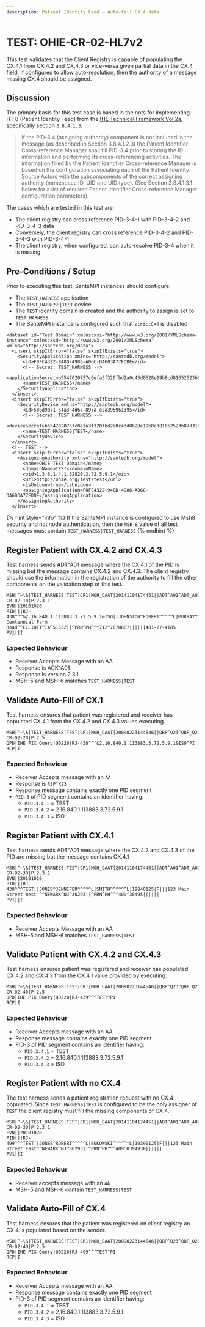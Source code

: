 ```yaml
---
description: Patient Identity Feed – Auto-fill CX.4 data
---
```


# TEST: OHIE-CR-02-HL7v2

This test validates that the Client Registry is capable of populating the CX.4.1 from CX.4.2 and CX.4.3 or vice-versa given partial data in the CX.4 field. If configured to allow auto-resolution, then the authority of a message missing CX.4 should be assigned.

## Discussion

The primary basis for this test case is based in the nots for implementing ITI-8 \(Patient Identity Feed\) from the [IHE Technical Framework Vol 2a](https://profiles.ihe.net/ITI/TF/Volume2/ITI-8.html), specifically section `3.8.4.1.3`:

> If the PID-3.4 \(assigning authority\) component is not included in the message \(as described in Section 3.8.4.1.2.3\) the Patient Identifier Cross-reference Manager shall fill PID-3.4 prior to storing the ID information and performing its cross-referencing activities. The information filled by the Patient Identifier Cross-reference Manager is based on the configuration associating each of the Patient Identity Source Actors with the subcomponents of the correct assigning authority \(namespace ID, UID and UID type\). \(See Section 3.8.4.1.3.1 below for a list of required Patient Identifier Cross-reference Manager configuration parameters\).

The cases which are tested in this test are:

* The client registry can cross reference PID-3-4-1 with PID-3-4-2 and PID-3-4-3 data
* Conversely, the client registry can cross reference PID-3-4-2 and PID-3-4-3 with PID-3-4-1
* The client registry, when configured, can auto-resolve PID-3-4 when it is missing.

## Pre-Conditions / Setup

Prior to executing this test, SanteMPI instances should configure: 

* The `TEST_HARNESS` application
* The `TEST_HARNESS|TEST` device
* The `TEST` identity domain is created and the authority to assign is set to `TEST_HARNESS`
* The SanteMPI instance is configured such that `strictCx4` is disabled

```markup
<dataset id="Test Domain" xmlns:xsi="http://www.w3.org/2001/XMLSchema-instance" xmlns:xsd="http://www.w3.org/2001/XMLSchema" xmlns="http://santedb.org/data">
  <insert skipIfError="false" skipIfExists="true">
    <SecurityApplication xmlns="http://santedb.org/model">
      <id>F0FC4322-948D-4986-A06C-DA603A77EDDE</id>
      <!-- Secret: TEST_HARNESS -->
      <applicationSecret>b5547020757c0efa3f320fbd2a0c43d0628e19b8cd81652523b87d31fc54f5ec</applicationSecret>
      <name>TEST_HARNESS</name>
    </SecurityApplication>
  </insert>
  <insert skipIfError="false" skipIfExists="true">
    <SecurityDevice xmlns="http://santedb.org/model">
      <id>508d9d71-54a3-4d67-897a-e2a395961395</id>
      <!-- Secret: TEST_HARNESS -->
      <deviceSecret>b5547020757c0efa3f320fbd2a0c43d0628e19b8cd81652523b87d31fc54f5ec</deviceSecret>
      <name>TEST_HARNESS|TEST</name>
    </SecurityDevice>
  </insert>
  <!-- TEST -->
  <insert skipIfError="false" skipIfExists="true">
    <AssigningAuthority xmlns="http://santedb.org/model">
      <name>OHIE TEST Domain</name>
      <domainName>TEST</domainName>
      <oid>1.3.6.1.4.1.52820.3.72.5.9.1</oid>
      <url>http://ohie.org/test/test</url>
      <isUnique>true</isUnique>
      <assigningApplication>F0FC4322-948D-4986-A06C-DA603A77EDDE</assigningApplication>
    </AssigningAuthority>
  </insert>
```

{% hint style="info" %}
If the SanteMPI instance is configured to use Msh8 security and not node authentication, then the `MSH-8` value of all test messages must contain `TEST_HARNESS|TEST_HARNESS`
{% endhint %}

## Register Patient with CX.4.2 and CX.4.3

Test harness sends ADT^A01 message where the CX.4.1 of the PID is missing but the message contains CX.4.2 and CX.4.3. The client registry should use the information in the registration of the authority to fill the other components on the validation step of this test. 

```text
MSH|^~\&|TEST_HARNESS|TEST|CR1|MOH_CAAT|20141104174451||ADT^A01^ADT_A01|TEST-CR-02-10|P|2.3.1
EVN||20101020
PID|||RJ-438^^^&2.16.840.1.113883.3.72.5.9.1&ISO||JOHNSTON^ROBERT^^^^^L|MURRAY^^^^^^L|19830205|M|||1220 Centennial Farm Road^^ELLIOTT^IA^51532||^PRN^PH^^^712^7670867||||||481-27-4185
PV1||I
```

### Expected Behaviour

* Receiver Accepts Message with an AA
* Response is ACK^A01
* Response is version 2.3.1
* MSH-5 and MSH-6 matches `TEST_HARNESS|TEST`

## Validate Auto-Fill of CX.1

Test harness ensures that patient was registered and receiver has populated CX.4.1 from the CX.4.2 and CX.4.3 values executing.

```text
MSH|^~\&|TEST_HARNESS|TEST|CR1|MOH_CAAT|20090223144546||QBP^Q23^QBP_Q21|TEST-CR-02-20|P|2.5
QPD|IHE PIX Query|Q0220|RJ-438^^^&2.16.840.1.113883.3.72.5.9.1&ISO^PI
RCP|I
```

### Expected Behaviour

* Receiver Accepts message with an `AA`
* Response is `RSP^K23`
* Response message contains exactly one PID segment
* `PID-3` of PID segment contains an identifier having:
  * `PID.3.4.1` = TEST
  * `PID.3.4.2` = 2.16.840.1.113883.3.72.5.9.1
  * `PID.3.4.3` = ISO

## Register Patient with CX.4.1

Test harness sends ADT^A01 message where the CX.4.2 and CX.4.3 of the PID are missing but the message contains CX.4.1

```text
MSH|^~\&|TEST_HARNESS|TEST|CR1|MOH_CAAT|20141104174451||ADT^A01^ADT_A01|TEST-CR-02-30|P|2.3.1
EVN||20101020
PID|||RJ-439^^^TEST||JONES^JENNIFER^^^^^L|SMITH^^^^^^L|19840125|F|||123 Main Street West ^^NEWARK^NJ^30293||^PRN^PH^^^409^30495||||||
PV1||I
```

### Expected Behaviour

* Receiver Accepts Message with an AA
* MSH-5 and MSH-6 matches `TEST_HARNESS|TEST`

## Validate Patient with CX.4.2 and CX.4.3

Test harness ensures patient was registered and receiver has populated CX.4.2 and CX.4.3 from the CX.4.1 value provided by executing:

```text
MSH|^~\&|TEST_HARNESS|TEST|CR1|MOH_CAAT|20090223144546||QBP^Q23^QBP_Q21|TEST-CR-02-40|P|2.5
QPD|IHE PIX Query|Q0220|RJ-439^^^TEST^PI
RCP|I
```

### Expected Behaviour

* Receiver Accepts message with an AA
* Response message contains exactly one PID segment
* PID-3 of PID segment contains an identifier having:
  * `PID.3.4.1` = TEST
  * `PID.3.4.2` = 2.16.840.1.113883.3.72.5.9.1
  * `PID.3.4.3` = ISO

## Register Patient with no CX.4

The test harness sends a patient registration request with no CX.4 populated. Since `TEST_HARNESS|TEST` is configured to be the only assigner of `TEST` the client registry must fill the missing components of CX.4.

```text
MSH|^~\&|TEST_HARNESS|TEST|CR1|MOH_CAAT|20141104174451||ADT^A01^ADT_A01|TEST-CR-02-30|P|2.3.1
EVN||20101020
PID|||RJ-499^^^TEST||JONES^ROBERT^^^^^L|BUKOWSKI^^^^^^L|19390125|F|||123 Main Street East^^NEWARK^NJ^30293||^PRN^PH^^^409^0394938||||||
PV1||I
```

### Expected Behaviour

* Receiver accepts message with an `AA`
* MSH-5 and MSH-6 contain `TEST_HARNESS|TEST`

## Validate Auto-Fill of CX.4

Test harness ensures that the patient was registered on client registry an CX.4 is populated based on the sender.

```text
MSH|^~\&|TEST_HARNESS|TEST|CR1|MOH_CAAT|20090223144546||QBP^Q23^QBP_Q21|TEST-CR-02-40|P|2.5
QPD|IHE PIX Query|Q0220|RJ-499^^^TEST^PI
RCP|I
```

### Expected Behaviour

* Receiver Accepts message with an AA
* Response message contains exactly one PID segment
* PID-3 of PID segment contains an identifier having:
  * `PID.3.4.1` = TEST
  * `PID.3.4.2` = 2.16.840.1.113883.3.72.5.9.1
  * `PID.3.4.3` = ISO

